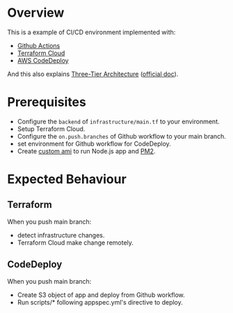 # Overview

This is a example of CI/CD environment implemented with:

- [Github Actions](https://github.com/features/actions)
- [Terraform Cloud](https://www.terraform.io/)
- [AWS CodeDeploy](https://aws.amazon.com/codedeploy/)

And this also explains
[Three-Tier Architecture](https://medium.com/the-andela-way/designing-a-three-tier-architecture-in-aws-e5c24671f124)
([official doc](https://docs.aws.amazon.com/whitepapers/latest/serverless-multi-tier-architectures-api-gateway-lambda/three-tier-architecture-overview.html)).

# Prerequisites

- Configure the `backend` of `infrastructure/main.tf` to your environment.
- Setup Terraform Cloud.
- Configure the `on.push.branches` of Github workflow to your main branch.
- set environment for Github workflow for CodeDeploy.
- Create [custom ami](https://docs.aws.amazon.com/elasticbeanstalk/latest/dg/using-features.customenv.html) to run Node.js app and [PM2](https://pm2.keymetrics.io/).

# Expected Behaviour

## Terraform

When you push main branch:
- detect infrastructure changes.
- Terraform Cloud make change remotely.

## CodeDeploy

When you push main branch:
- Create S3 object of app and deploy from Github workflow.
- Run scripts/* following appspec.yml's directive to deploy.
